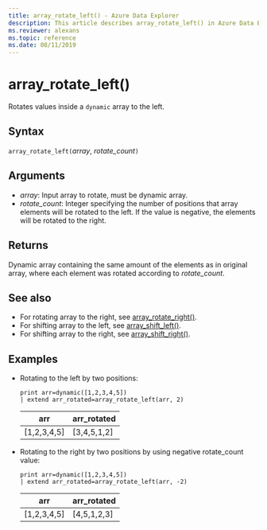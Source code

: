 ```yaml
---
title: array_rotate_left() - Azure Data Explorer
description: This article describes array_rotate_left() in Azure Data Explorer.
ms.reviewer: alexans
ms.topic: reference
ms.date: 08/11/2019
---
```

# array_rotate_left()

Rotates values inside a `dynamic` array to the left.

## Syntax

`array_rotate_left(`*array*, *rotate_count*`)`

## Arguments

* *array*: Input array to rotate, must be dynamic array.
* *rotate_count*: Integer specifying the number of positions that array elements will be rotated to the left. If the value is negative, the elements will be rotated to the right.

## Returns

Dynamic array containing the same amount of the elements as in original array, where each element was rotated according to *rotate_count*.

## See also

* For rotating array to the right, see [array_rotate_right()](array_rotate_rightfunction.md).
* For shifting array to the left, see [array_shift_left()](array_shift_leftfunction.md).
* For shifting array to the right, see [array_shift_right()](array_shift_rightfunction.md).

## Examples

* Rotating to the left by two positions:

    <!-- csl: https://help.kusto.windows.net/Samples -->
    ```kusto
    print arr=dynamic([1,2,3,4,5]) 
    | extend arr_rotated=array_rotate_left(arr, 2)
    ```
    
    |arr|arr_rotated|
    |---|---|
    |[1,2,3,4,5]|[3,4,5,1,2]|

* Rotating to the right by two positions by using negative rotate_count value:

    <!-- csl: https://help.kusto.windows.net/Samples -->
    ```kusto
    print arr=dynamic([1,2,3,4,5]) 
    | extend arr_rotated=array_rotate_left(arr, -2)
    ```
    
    |arr|arr_rotated|
    |---|---|
    |[1,2,3,4,5]|[4,5,1,2,3]|
